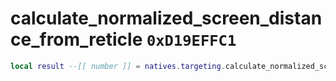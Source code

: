 # calculate_normalized_screen_distance_from_reticle `0xD19EFFC1`

```lua
local result --[[ number ]] = natives.targeting.calculate_normalized_screen_distance_from_reticle(_unk0 --[[ integer ]], _unk1 --[[ integer ]])
```